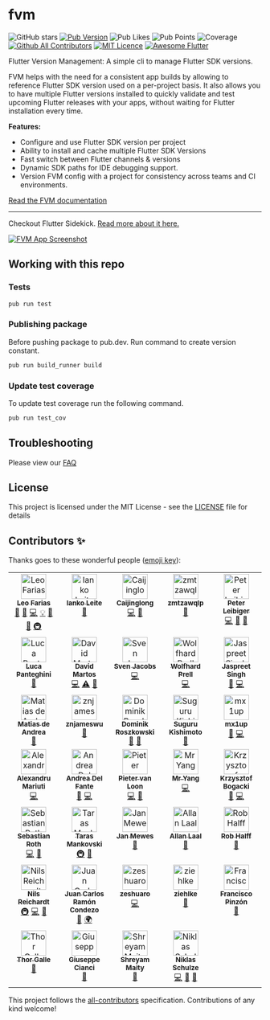 # fvm

![GitHub stars](https://img.shields.io/github/stars/leoafarias/fvm?style=social)
[![Pub Version](https://img.shields.io/pub/v/fvm?label=version&style=flat-square)](https://pub.dev/packages/fvm/changelog)
![Pub Likes](https://img.shields.io/pub/likes/fvm?label=Pub%20Likes&style=flat-squar)
![Pub Points](https://img.shields.io/pub/points/fvm?label=Pub%20Points&style=flat-squar)  ![Coverage](https://raw.githubusercontent.com/leoafarias/fvm/master/coverage_badge.svg?sanitize=true)
[![Github All Contributors](https://img.shields.io/github/all-contributors/leoafarias/fvm?style=flat-square)](https://github.com/leoafarias/fvm/graphs/contributors) [![MIT Licence](https://img.shields.io/github/license/leoafarias/fvm?style=flat-square&longCache=true)](https://opensource.org/licenses/mit-license.php) [![Awesome Flutter](https://img.shields.io/badge/awesome-flutter-purple?longCache=true&style=flat-square)](https://github.com/Solido/awesome-flutter)

Flutter Version Management: A simple cli to manage Flutter SDK versions.

FVM helps with the need for a consistent app builds by allowing to reference Flutter SDK version used on a per-project basis. It also allows you to have multiple Flutter versions installed to quickly validate and test upcoming Flutter releases with your apps, without waiting for Flutter installation every time.

**Features:**

- Configure and use Flutter SDK version per project
- Ability to install and cache multiple Flutter SDK Versions
- Fast switch between Flutter channels & versions
- Dynamic SDK paths for IDE debugging support.
- Version FVM config with a project for consistency across teams and CI environments.

[Read the FVM documentation](https://fvm.app)

---

Checkout Flutter Sidekick. [Read more about it here.](https://github.com/leoafarias/sidekick)

[![FVM App Screenshot](https://raw.githubusercontent.com/leoafarias/sidekick/main/assets/promo-gh/screenshot.png)](https://github.com/leoafarias/sidekick)

## Working with this repo

### Tests

```bash
pub run test
```

### Publishing package

Before pushing package to pub.dev. Run command to create version constant.

```bash
pub run build_runner build
```

### Update test coverage

To update test coverage run the following command.

```bash
pub run test_cov
```

## Troubleshooting

Please view our [FAQ](https://fvm.app/docs/guides/faq)

## License

This project is licensed under the MIT License - see the [LICENSE](LICENSE) file for details

## Contributors ✨

Thanks goes to these wonderful people ([emoji key](https://allcontributors.org/docs/en/emoji-key)):

<!-- ALL-CONTRIBUTORS-LIST:START - Do not remove or modify this section -->
<!-- prettier-ignore-start -->
<!-- markdownlint-disable -->
<table>
  <tbody>
    <tr>
      <td align="center" valign="top" width="20%"><a href="https://github.com/leoafarias"><img src="https://avatars1.githubusercontent.com/u/435833?v=4?s=50" width="50px;" alt="Leo Farias"/><br /><sub><b>Leo Farias</b></sub></a><br /><a href="https://github.com/fluttertools/fvm/commits?author=leoafarias" title="Documentation">📖</a> <a href="#ideas-leoafarias" title="Ideas, Planning, & Feedback">🤔</a> <a href="https://github.com/fluttertools/fvm/commits?author=leoafarias" title="Code">💻</a> <a href="#example-leoafarias" title="Examples">💡</a> <a href="https://github.com/fluttertools/fvm/pulls?q=is%3Apr+reviewed-by%3Aleoafarias" title="Reviewed Pull Requests">👀</a> <a href="#maintenance-leoafarias" title="Maintenance">🚧</a> <a href="#infra-leoafarias" title="Infrastructure (Hosting, Build-Tools, etc)">🚇</a></td>
      <td align="center" valign="top" width="20%"><a href="https://github.com/ianko"><img src="https://avatars3.githubusercontent.com/u/723360?v=4?s=50" width="50px;" alt="Ianko Leite"/><br /><sub><b>Ianko Leite</b></sub></a><br /><a href="#ideas-ianko" title="Ideas, Planning, & Feedback">🤔</a></td>
      <td align="center" valign="top" width="20%"><a href="https://www.kikt.top"><img src="https://avatars0.githubusercontent.com/u/14145407?v=4?s=50" width="50px;" alt="Caijinglong"/><br /><sub><b>Caijinglong</b></sub></a><br /><a href="https://github.com/fluttertools/fvm/commits?author=CaiJingLong" title="Code">💻</a> <a href="#ideas-CaiJingLong" title="Ideas, Planning, & Feedback">🤔</a></td>
      <td align="center" valign="top" width="20%"><a href="https://juejin.im/user/5bdc1a32518825170b101080"><img src="https://avatars1.githubusercontent.com/u/16477333?v=4?s=50" width="50px;" alt="zmtzawqlp"/><br /><sub><b>zmtzawqlp</b></sub></a><br /><a href="https://github.com/fluttertools/fvm/issues?q=author%3Azmtzawqlp" title="Bug reports">🐛</a></td>
      <td align="center" valign="top" width="20%"><a href="https://github.com/kuhnroyal"><img src="https://avatars3.githubusercontent.com/u/1260818?v=4?s=50" width="50px;" alt="Peter Leibiger"/><br /><sub><b>Peter Leibiger</b></sub></a><br /><a href="https://github.com/fluttertools/fvm/commits?author=kuhnroyal" title="Code">💻</a> <a href="#maintenance-kuhnroyal" title="Maintenance">🚧</a> <a href="#question-kuhnroyal" title="Answering Questions">💬</a></td>
    </tr>
    <tr>
      <td align="center" valign="top" width="20%"><a href="https://github.com/panthe"><img src="https://avatars0.githubusercontent.com/u/250296?v=4?s=50" width="50px;" alt="Luca Panteghini"/><br /><sub><b>Luca Panteghini</b></sub></a><br /><a href="https://github.com/fluttertools/fvm/commits?author=panthe" title="Documentation">📖</a></td>
      <td align="center" valign="top" width="20%"><a href="https://github.com/davidmartos96"><img src="https://avatars1.githubusercontent.com/u/22084723?v=4?s=50" width="50px;" alt="David Martos"/><br /><sub><b>David Martos</b></sub></a><br /><a href="https://github.com/fluttertools/fvm/commits?author=davidmartos96" title="Code">💻</a> <a href="https://github.com/fluttertools/fvm/commits?author=davidmartos96" title="Tests">⚠️</a> <a href="https://github.com/fluttertools/fvm/commits?author=davidmartos96" title="Documentation">📖</a></td>
      <td align="center" valign="top" width="20%"><a href="https://github.com/svenjacobs"><img src="https://avatars1.githubusercontent.com/u/255313?v=4?s=50" width="50px;" alt="Sven Jacobs"/><br /><sub><b>Sven Jacobs</b></sub></a><br /><a href="https://github.com/fluttertools/fvm/commits?author=svenjacobs" title="Code">💻</a></td>
      <td align="center" valign="top" width="20%"><a href="https://github.com/Cir0X"><img src="https://avatars0.githubusercontent.com/u/4539597?v=4?s=50" width="50px;" alt="Wolfhard Prell"/><br /><sub><b>Wolfhard Prell</b></sub></a><br /><a href="https://github.com/fluttertools/fvm/commits?author=Cir0X" title="Code">💻</a></td>
      <td align="center" valign="top" width="20%"><a href="https://github.com/jascodes"><img src="https://avatars2.githubusercontent.com/u/1231593?v=4?s=50" width="50px;" alt="Jaspreet Singh"/><br /><sub><b>Jaspreet Singh</b></sub></a><br /><a href="#ideas-jascodes" title="Ideas, Planning, & Feedback">🤔</a> <a href="https://github.com/fluttertools/fvm/commits?author=jascodes" title="Code">💻</a></td>
    </tr>
    <tr>
      <td align="center" valign="top" width="20%"><a href="https://deandreamatias.com/"><img src="https://avatars2.githubusercontent.com/u/21011641?v=4?s=50" width="50px;" alt="Matias de Andrea"/><br /><sub><b>Matias de Andrea</b></sub></a><br /><a href="https://github.com/fluttertools/fvm/commits?author=deandreamatias" title="Documentation">📖</a></td>
      <td align="center" valign="top" width="20%"><a href="https://github.com/znjameswu"><img src="https://avatars2.githubusercontent.com/u/61373469?v=4?s=50" width="50px;" alt="znjameswu"/><br /><sub><b>znjameswu</b></sub></a><br /><a href="https://github.com/fluttertools/fvm/issues?q=author%3Aznjameswu" title="Bug reports">🐛</a></td>
      <td align="center" valign="top" width="20%"><a href="https://github.com/orestesgaolin"><img src="https://avatars3.githubusercontent.com/u/16854239?v=4?s=50" width="50px;" alt="Dominik Roszkowski"/><br /><sub><b>Dominik Roszkowski</b></sub></a><br /><a href="https://github.com/fluttertools/fvm/commits?author=orestesgaolin" title="Documentation">📖</a> <a href="#talk-orestesgaolin" title="Talks">📢</a></td>
      <td align="center" valign="top" width="20%"><a href="https://me.sgr-ksmt.org/"><img src="https://avatars0.githubusercontent.com/u/9350581?v=4?s=50" width="50px;" alt="Suguru Kishimoto"/><br /><sub><b>Suguru Kishimoto</b></sub></a><br /><a href="https://github.com/fluttertools/fvm/issues?q=author%3Asgr-ksmt" title="Bug reports">🐛</a></td>
      <td align="center" valign="top" width="20%"><a href="https://github.com/mx1up"><img src="https://avatars2.githubusercontent.com/u/178714?v=4?s=50" width="50px;" alt="mx1up"/><br /><sub><b>mx1up</b></sub></a><br /><a href="https://github.com/fluttertools/fvm/issues?q=author%3Amx1up" title="Bug reports">🐛</a> <a href="https://github.com/fluttertools/fvm/commits?author=mx1up" title="Code">💻</a></td>
    </tr>
    <tr>
      <td align="center" valign="top" width="20%"><a href="https://github.com/nank1ro"><img src="https://avatars.githubusercontent.com/u/60045235?v=4?s=50" width="50px;" alt="Alexandru Mariuti"/><br /><sub><b>Alexandru Mariuti</b></sub></a><br /><a href="https://github.com/fluttertools/fvm/commits?author=nank1ro" title="Code">💻</a></td>
      <td align="center" valign="top" width="20%"><a href="https://github.com/andreadelfante"><img src="https://avatars.githubusercontent.com/u/7781176?v=4?s=50" width="50px;" alt="Andrea Del Fante"/><br /><sub><b>Andrea Del Fante</b></sub></a><br /><a href="#ideas-andreadelfante" title="Ideas, Planning, & Feedback">🤔</a> <a href="https://github.com/fluttertools/fvm/commits?author=andreadelfante" title="Code">💻</a></td>
      <td align="center" valign="top" width="20%"><a href="https://github.com/Kavantix"><img src="https://avatars.githubusercontent.com/u/6243755?v=4?s=50" width="50px;" alt="Pieter van Loon"/><br /><sub><b>Pieter van Loon</b></sub></a><br /><a href="https://github.com/fluttertools/fvm/commits?author=Kavantix" title="Code">💻</a> <a href="#ideas-Kavantix" title="Ideas, Planning, & Feedback">🤔</a></td>
      <td align="center" valign="top" width="20%"><a href="https://github.com/YangLang116"><img src="https://avatars.githubusercontent.com/u/15442222?v=4?s=50" width="50px;" alt="Mr Yang"/><br /><sub><b>Mr Yang</b></sub></a><br /><a href="https://github.com/fluttertools/fvm/commits?author=YangLang116" title="Code">💻</a></td>
      <td align="center" valign="top" width="20%"><a href="https://github.com/Saancreed"><img src="https://avatars.githubusercontent.com/u/26201033?v=4?s=50" width="50px;" alt="Krzysztof Bogacki"/><br /><sub><b>Krzysztof Bogacki</b></sub></a><br /><a href="https://github.com/fluttertools/fvm/issues?q=author%3ASaancreed" title="Bug reports">🐛</a> <a href="https://github.com/fluttertools/fvm/commits?author=Saancreed" title="Code">💻</a></td>
    </tr>
    <tr>
      <td align="center" valign="top" width="20%"><a href="https://github.com/ened"><img src="https://avatars.githubusercontent.com/u/269860?v=4?s=50" width="50px;" alt="Sebastian Roth"/><br /><sub><b>Sebastian Roth</b></sub></a><br /><a href="https://github.com/fluttertools/fvm/commits?author=ened" title="Code">💻</a> <a href="#ideas-ened" title="Ideas, Planning, & Feedback">🤔</a></td>
      <td align="center" valign="top" width="20%"><a href="https://github.com/taras"><img src="https://avatars.githubusercontent.com/u/74687?v=4?s=50" width="50px;" alt="Taras Mankovski"/><br /><sub><b>Taras Mankovski</b></sub></a><br /><a href="#infra-taras" title="Infrastructure (Hosting, Build-Tools, etc)">🚇</a> <a href="#ideas-taras" title="Ideas, Planning, & Feedback">🤔</a></td>
      <td align="center" valign="top" width="20%"><a href="https://github.com/jmewes"><img src="https://avatars.githubusercontent.com/u/5235584?v=4?s=50" width="50px;" alt="Jan Mewes"/><br /><sub><b>Jan Mewes</b></sub></a><br /><a href="https://github.com/fluttertools/fvm/commits?author=jmewes" title="Documentation">📖</a></td>
      <td align="center" valign="top" width="20%"><a href="https://permanent.ee"><img src="https://avatars.githubusercontent.com/u/740826?v=4?s=50" width="50px;" alt="Allan Laal"/><br /><sub><b>Allan Laal</b></sub></a><br /><a href="https://github.com/fluttertools/fvm/commits?author=allanlaal" title="Documentation">📖</a></td>
      <td align="center" valign="top" width="20%"><a href="https://github.com/rhalff"><img src="https://avatars.githubusercontent.com/u/274358?v=4?s=50" width="50px;" alt="Rob Halff"/><br /><sub><b>Rob Halff</b></sub></a><br /><a href="https://github.com/fluttertools/fvm/commits?author=rhalff" title="Documentation">📖</a></td>
    </tr>
    <tr>
      <td align="center" valign="top" width="20%"><a href="https://sharezone.net"><img src="https://avatars.githubusercontent.com/u/24459435?v=4?s=50" width="50px;" alt="Nils Reichardt"/><br /><sub><b>Nils Reichardt</b></sub></a><br /><a href="#infra-nilsreichardt" title="Infrastructure (Hosting, Build-Tools, etc)">🚇</a> <a href="https://github.com/fluttertools/fvm/commits?author=nilsreichardt" title="Code">💻</a> <a href="https://github.com/fluttertools/fvm/commits?author=nilsreichardt" title="Documentation">📖</a></td>
      <td align="center" valign="top" width="20%"><a href="https://rcjuancarlosuwu.medium.com"><img src="https://avatars.githubusercontent.com/u/67658540?v=4?s=50" width="50px;" alt="Juan Carlos Ramón Condezo"/><br /><sub><b>Juan Carlos Ramón Condezo</b></sub></a><br /><a href="https://github.com/fluttertools/fvm/commits?author=rcjuancarlosuwu" title="Documentation">📖</a> <a href="#translation-rcjuancarlosuwu" title="Translation">🌍</a></td>
      <td align="center" valign="top" width="20%"><a href="https://github.com/zeshuaro"><img src="https://avatars.githubusercontent.com/u/12210067?v=4?s=50" width="50px;" alt="zeshuaro"/><br /><sub><b>zeshuaro</b></sub></a><br /><a href="https://github.com/fluttertools/fvm/commits?author=zeshuaro" title="Code">💻</a></td>
      <td align="center" valign="top" width="20%"><a href="https://github.com/ziehlke"><img src="https://avatars.githubusercontent.com/u/10786117?v=4?s=50" width="50px;" alt="ziehlke"/><br /><sub><b>ziehlke</b></sub></a><br /><a href="https://github.com/fluttertools/fvm/commits?author=ziehlke" title="Documentation">📖</a></td>
      <td align="center" valign="top" width="20%"><a href="https://github.com/fpinzn"><img src="https://avatars.githubusercontent.com/u/345207?v=4?s=50" width="50px;" alt="Francisco Pinzón"/><br /><sub><b>Francisco Pinzón</b></sub></a><br /><a href="https://github.com/fluttertools/fvm/commits?author=fpinzn" title="Documentation">📖</a></td>
    </tr>
    <tr>
      <td align="center" valign="top" width="20%"><a href="http://thorgalle.me"><img src="https://avatars.githubusercontent.com/u/11543641?v=4?s=50" width="50px;" alt="Thor Galle"/><br /><sub><b>Thor Galle</b></sub></a><br /><a href="https://github.com/fluttertools/fvm/commits?author=th0rgall" title="Documentation">📖</a></td>
      <td align="center" valign="top" width="20%"><a href="https://www.linkedin.com/in/giuseppe-cianci/"><img src="https://avatars.githubusercontent.com/u/39117631?v=4?s=50" width="50px;" alt="Giuseppe Cianci"/><br /><sub><b>Giuseppe Cianci</b></sub></a><br /><a href="https://github.com/fluttertools/fvm/commits?author=Giuspepe" title="Documentation">📖</a></td>
      <td align="center" valign="top" width="20%"><a href="https://shreyam.ml"><img src="https://avatars.githubusercontent.com/u/38105595?v=4?s=50" width="50px;" alt="Shreyam Maity"/><br /><sub><b>Shreyam Maity</b></sub></a><br /><a href="https://github.com/fluttertools/fvm/commits?author=ShreyamMaity" title="Documentation">📖</a></td>
      <td align="center" valign="top" width="20%"><a href="https://jns.io/"><img src="https://avatars.githubusercontent.com/u/720469?v=4?s=50" width="50px;" alt="Niklas Schulze"/><br /><sub><b>Niklas Schulze</b></sub></a><br /><a href="https://github.com/fluttertools/fvm/commits?author=jnschulze" title="Code">💻</a> <a href="#ideas-jnschulze" title="Ideas, Planning, & Feedback">🤔</a> <a href="https://github.com/fluttertools/fvm/issues?q=author%3Ajnschulze" title="Bug reports">🐛</a></td>
    </tr>
  </tbody>
</table>

<!-- markdownlint-restore -->
<!-- prettier-ignore-end -->

<!-- ALL-CONTRIBUTORS-LIST:END -->

This project follows the [all-contributors](https://github.com/all-contributors/all-contributors) specification. Contributions of any kind welcome!
